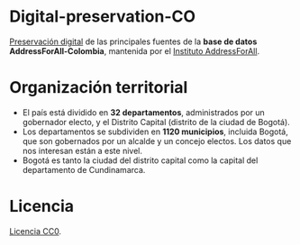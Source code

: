# Digital-preservation-CO
[Preservación digital](https://en.wikipedia.org/wiki/Digital_preservation) de las principales fuentes de la **base de datos AddressForAll-Colombia**, mantenida por el [Instituto AddressForAll](http://addressforall.org/).

# Organización territorial
- El país está dividido en **32 departamentos**, administrados por un gobernador electo, y el Distrito Capital (distrito de la ciudad de Bogotá).
- Los departamentos se subdividen en **1120 municipios**, incluida Bogotá, que son gobernados por un alcalde y un concejo electos. Los datos que nos interesan están a este nivel.
- Bogotá es tanto la ciudad del distrito capital como la capital del departamento de Cundinamarca.

# Licencia
[Licencia CC0](https://creativecommons.org/publicdomain/zero/1.0/deed.es).
